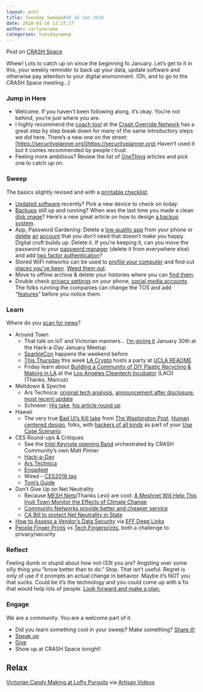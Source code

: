 ```yaml
---
layout: post
title: Tuesday Sweep&#58 16 Jan 2018
date: 2018-01-16 13:37:17
author: carlynorama
categories: tuesdaysweep
---
```


Post on [CRASH Space](https://blog.crashspace.org/2018/01/tuesday-sweep-16-january-2018/)

Whew! Lots to catch up on since the beginning fo January. Let’s get to it in this, your weekly reminder to back up your data, update software and otherwise pay attention to your digital environment. (Oh, and to go to the CRASH Space meeting…)

### Jump in Here

*   Welcome. If you haven’t been following along, it’s okay. You’re not behind, you’re just where you are.
*   I highly recommend the [coach tool](http://www.crashoverridenetwork.com/coach.html) at the [Crash Override Network](http://www.crashoverridenetwork.com/) has a great step by step break down for many of the same introductory steps we did here. There’s a new one on the street: [https://securityplanner.org](https://securityplanner.org) Haven’t used it but it comes recommended by people I trust.
*   Feeling more ambitious? Review the list of [OneThing](https://blog.crashspace.org/tag/onething/) articles and pick one to catch up on.

### Sweep

The basics slightly revised and with a [printable checklist](https://carlynorama.github.io/tuesday/sweep/printable_checklist.html).

*   [Updated software](https://blog.crashspace.org/2016/12/one-thing-to-do-today-tuesday-routine-update-everything/) recently? Pick a new device to check on today.
*   [Backups](https://blog.crashspace.org/2016/11/one-thing-to-do-today-tuesday-sweep-where-are-your-backups/) still up and running? When was the last time you made a clean [disk image](https://blog.crashspace.org/2017/01/one-thing-to-do-today-keep-a-clean-disk-image-on-hand/)? Here’s a new great article on how to design [a backup system](https://www.grahamcluley.com/create-robust-data-backup-plan-make-sure-works/).
*   App, Password Gardening: Delete a [low quality app](https://blog.crashspace.org/2016/12/one-thing-to-do-today-institute-beyonce-rules-for-vetting-apps/) from your phone or [delete](https://blog.crashspace.org/2016/12/one-thing-to-do-today-turn-off-image-loading-for-email/) [an](https://blog.crashspace.org/2016/12/one-thing-to-do-today-turn-off-image-loading-for-email/) [account](https://blog.crashspace.org/2016/11/one-thing-to-do-today-delete-your-account/) that you don’t need that doesn’t make you happy. Digital cruft builds up. Delete it. If you’re keeping it, can you move the password to your [password manager](https://blog.crashspace.org/2016/11/one-thing-to-do-today-what-passwords-do-you-have-anyway/) (delete it from everywhere else) and add [two factor authentication](https://blog.crashspace.org/2016/11/one-thing-to-do-today-enable-two-factor-authorization/)?
*   Stored WiFi networks can be used to [profile your computer](https://www.theatlantic.com/technology/archive/2017/04/when-apps-collude-to-steal-your-data/522177/) and find out [places you’ve been](https://www.eff.org/deeplinks/2014/07/your-android-device-telling-world-where-youve-been). [Weed them out](http://www.tomsguide.com/faq/id-2322427/erase-previous-connections-laptop.html).
*   Move to offline archive & delete your histories where you can [find them](https://support.google.com/accounts/answer/7028918).
*   Double check [privacy settings](https://blog.crashspace.org/2016/12/one-thing-to-do-today-if-one-must-use-social-media-follow-army-rules/) on your phone, [social media accounts](https://ssd.eff.org/en/module/protecting-yourself-social-networks). The folks running the companies can change the TOS and add “[features](https://ssd.eff.org/en/module/facebook-groups-reducing-risks)” before you notice them.

### Learn

Where do you [scan for news](https://carlynorama.github.io/tuesday/learn/)?

*   Around Town
    *   That talk on IoT and Victorian manners… [I’m giving it](https://www.meetup.com/Hackaday-Los-Angeles/events/246422397/) January 30th at the Hack-a-Day January Meetup
    *   [SparkleCon](http://www.sparklecon.org/) happens the weekend before
    *   [This Thursday](https://readme.gseis.ucla.edu/2018/01/03/join-readme-and-la-cryptoparty-for-consorting-cryptos-removing-the-training-wheels/) this week [LA Crypto](http://crypto.la/) hosts a party at [UCLA README](https://readme.gseis.ucla.edu/)
    *   Friday learn about [Building a Community of DIY Plastic Recycling & Making in LA](https://www.eventbrite.com/e/building-a-community-of-diy-plastic-recycling-making-in-la-tickets-41859677422?aff=Marcus) at the [Los Angeles Cleantech Incubator](https://laincubator.org/) (LACI) (Thanks, Marcus)
*   Meltdown & Spectre
    *   Ars Technica: [original tech analysis](https://arstechnica.com/gadgets/2018/01/whats-behind-the-intel-design-flaw-forcing-numerous-patches/), [announcement after disclosure](https://arstechnica.com/gadgets/2018/01/meltdown-and-spectre-every-modern-processor-has-unfixable-security-flaws/), [most recent update](https://arstechnica.com/gadgets/2018/01/spectre-and-meltdown-patches-causing-trouble-as-realistic-attacks-get-closer/)
    *   Schneier: [His take](https://www.schneier.com/blog/archives/2018/01/spectre_and_mel_1.html), [his article round up](https://www.schneier.com/blog/archives/2018/01/spectre_and_mel.html)
*   Hawaii
    *   The very true [Bad UI’s Kill take](https://www.ixquick.com/do/dsearch?query=bad+UI+Kills&cat=web&pl=opensearch&language=english) from [The Washington Post](https://www.washingtonpost.com/news/post-nation/wp/2018/01/14/hawaii-missile-alert-how-one-employee-pushed-the-wrong-button-and-caused-a-wave-of-panic/?utm_term=.eb47c9eece40). [Human centered design](https://www.plusacumen.org/courses/introduction-human-centered-design), folks, with [hackers of all kinds](https://blog.crashspace.org/2016/12/one-thing-to-do-today-threat-model-part-2-who-is-the-threat-anyway/) as part of your [Use Case Scenario](http://www.humanfactors.com/newsletters/tell_me_the_story.asp).
*   CES Round-ups & Critiques
    *   See the [Intel Keynote opening Band](https://newsroom.intel.com/news/2018-ces-keynote-intel-brian-krzanich/) orchestrated by CRASH Community’s own Matt Pinner
    *   [Hack-a-Day](https://hackaday.com/2018/01/14/hackaday-links-the-s-in-ces-stands-for-snake-oil/)
    *   [Ars Technica](https://arstechnica.com/gadgets/2018/01/the-best-pcs-gadgets-and-wearables-of-ces-2018/)
    *   [Engadget](https://www.engadget.com/2018/01/11/best-of-ces-2018-winners/)
    *   Wired – [CES2018 tag](https://www.wired.com/tag/ces2018/)
    *   [Tom’s Guide](https://www.tomsguide.com/us/pictures-story/1389-ces-awards-2018.html)
*   Don’t Give Up on Net Neutrality
    *   Because [MESH Nets](https://www.lacbp.org/blog/test-link-one)(Thanks Levi) are cool: [A Meshnet Will Help This Inuit Town Monitor the Effects of Climate Change](https://motherboard.vice.com/en_us/article/qvwnzd/rightmesh-is-building-a-meshnet-in-rigolet-labrador-enuk-app)
    *   [Community Networks provide better and cheaper service](https://muninetworks.org/content/pricing-report-berkman-klein-center-muni-subscribers-get-better-rates)
    *   [CA Bill to protect Net Neutrality in State](https://www.eff.org/deeplinks/2018/01/california-introduces-its-own-bill-protect-net-neutrality)
*   [How to Assess a Vendor’s Data Security](https://www.eff.org/deeplinks/2018/01/how-assess-vendors-data-security) via [EFF Deep Links](https://www.eff.org/deeplinks/)
*   [People Finger Prints](https://motherboard.vice.com/en_us/article/43q4jp/aadhaar-hack-insecure-biometric-id-system) vs [Tech Fingerprints](https://www.schneier.com/blog/archives/2018/01/fingerprinting_6.html), both a challenge to privacy/security

### Reflect

Feeling dumb or stupid about how not-l33t you are? Angsting over some silly thing you “know better than to do.” Stop. That isn’t useful. Regret is only of use if it prompts an actual change in behavior. Maybe it’s NOT you that sucks. Could be it’s the technology and you could come up with a fix that would help lots of people. [Look forward and make a plan.](https://blog.crashspace.org/2016/11/one-thing-to-do-today-add-self-review-to-tuesday-checklist/)

### Engage

We are a community. You are a welcome part of it.

*   Did you learn something cool in your sweep? Make something? [Share it!](https://blog.crashspace.org/2017/05/tuesday-sweep-9-may-2017/)
*   [Speak up](https://blog.crashspace.org/2016/12/one-thing-to-do-today-collect-phone-numbers-for-future-tuesday-sweeps/)
*   [Give](https://blog.crashspace.org/2016/11/one-thing-to-do-today-plan-a-way-to-give-to-the-cause-regularly/)
*   Show up at CRASH Space tonight!

## Relax

[Victorian Candy Making at Lofty Pursuits](https://www.youtube.com/channel/UC_XymTM6N6skpE0J6vKYh9g?&ab_channel=LoftyPursuits) via [Artisan Videos](https://www.reddit.com/r/ArtisanVideos/)
